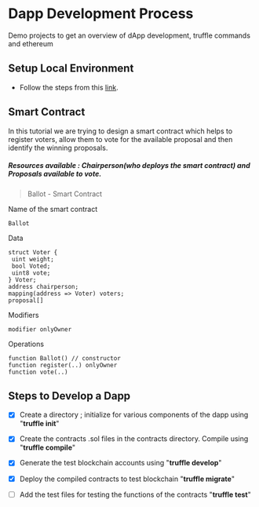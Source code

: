 # Dapp Development Process
Demo projects to get an overview of dApp development, truffle commands and ethereum


## Setup Local Environment
  - Follow the steps from this [link](https://medium.com/interfacing-with-a-blockchain/how-to-set-up-your-ethereum-development-environment-for-macos-cac42af966fd).


## Smart Contract
In this tutorial we are trying to design a smart contract which helps to register voters, allow them to vote for the available proposal and then identify the winning proposals.
##### Resources available : Chairperson(who deploys the smart contract) and Proposals available to vote.

> Ballot - Smart Contract

Name of the smart contract
```
Ballot
```
Data
```
struct Voter {
 uint weight;
 bool Voted;
 uint8 vote;
} Voter;
address chairperson;
mapping(address => Voter) voters;
proposal[]
```
Modifiers
```
modifier onlyOwner 
```
Operations
```
function Ballot() // constructor
function register(..) onlyOwner
function vote(..)
```

## Steps to Develop a Dapp

- [x] Create a directory ; initialize for various components of the dapp using "**truffle init**"
- [x] Create the contracts .sol files in the contracts directory. Compile using "**truffle compile**"
- [x] Generate the test blockchain accounts using "**truffle develop**"
- [x] Deploy the compiled contracts to test blockchain "**truffle migrate**"
- [ ] Add the test files for testing the functions of the contracts "**truffle test**"





